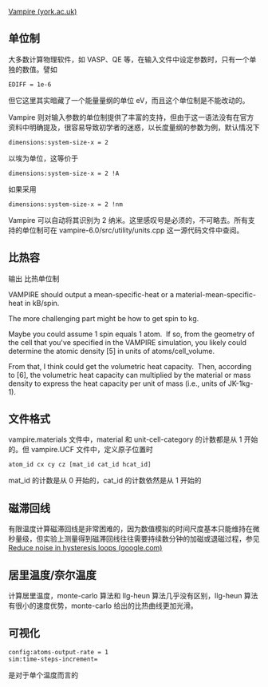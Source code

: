 [Vampire (york.ac.uk)](https://vampire.york.ac.uk/index.html#introduction)
## 单位制

大多数计算物理软件，如 VASP、QE 等，在输入文件中设定参数时，只有一个单独的数值。譬如
```
EDIFF = 1e-6
```
但它这里其实暗藏了一个能量量纲的单位 eV，而且这个单位制是不能改动的。

Vampire 则对输入参数的单位制提供了丰富的支持，但由于这一语法没有在官方资料中明确提及，很容易导致初学者的迷惑，以长度量纲的参数为例，默认情况下
```
dimensions:system-size-x = 2
```
以埃为单位，这等价于
```
dimensions:system-size-x = 2 !A
```
如果采用
```
dimensions:system-size-x = 2 !nm
```
Vampire 可以自动将其识别为 2 纳米。这里感叹号是必须的，不可略去。所有支持的单位制可在 vampire-6.0/src/utility/units.cpp 这一源代码文件中查阅。

## 比热容

输出
比热单位制

VAMPIRE should output a mean-specific-heat or a material-mean-specific-heat in kB/spin.  

The more challenging part might be how to get spin to kg.
  
Maybe you could assume 1 spin equals 1 atom.  If so, from the geometry of the cell that you've specified in the VAMPIRE simulation, you likely could determine the atomic density [5] in units of atoms/cell_volume.  

From that, I think could get the volumetric heat capacity.  Then, according to [6], the volumetric heat capacity can multiplied by the material or mass density to express the heat capacity per unit of mass (i.e., units of JK-1kg-1).
## 文件格式
vampire.materials 文件中，material 和 unit-cell-category 的计数都是从 1 开始的。但 vampire.UCF 文件中，定义原子位置时
```
atom_id cx cy cz [mat_id cat_id hcat_id]
```
mat_id 的计数是从 0 开始的，cat_id 的计数依然是从 1 开始的

## 磁滞回线
有限温度计算磁滞回线是非常困难的，因为数值模拟的时间尺度基本只能维持在微秒量级，但实验上测量得到磁滞回线往往需要持续数分钟的加磁或退磁过程，参见[Reduce noise in hysteresis loops (google.com)](https://groups.google.com/g/vampire-users/c/3FQwxSDv65I)

## 居里温度/奈尔温度
计算居里温度，monte-carlo 算法和 llg-heun 算法几乎没有区别，llg-heun 算法有很小的速度优势，monte-carlo 给出的比热曲线更加光滑。

## 可视化
```
config:atoms-output-rate = 1
sim:time-steps-increment=
```
是对于单个温度而言的